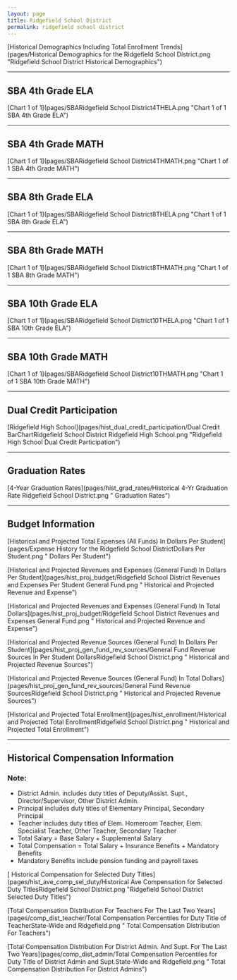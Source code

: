 ```yaml
---
layout: page
title: Ridgefield School District
permalink: ridgefield school district
---
```



[Historical Demographics Including Total Enrollment Trends](pages/Historical Demographics for the Ridgefield School District.png "Ridgefield School District Historical Demographics")

___

## SBA 4th Grade ELA

[Chart 1 of 1](pages/SBARidgefield School District4THELA.png "Chart 1 of 1 SBA 4th Grade ELA")


___

## SBA 4th Grade MATH

[Chart 1 of 1](pages/SBARidgefield School District4THMATH.png "Chart 1 of 1 SBA 4th Grade MATH")


___

## SBA 8th Grade ELA

[Chart 1 of 1](pages/SBARidgefield School District8THELA.png "Chart 1 of 1 SBA 8th Grade ELA")


___

## SBA 8th Grade MATH

[Chart 1 of 1](pages/SBARidgefield School District8THMATH.png "Chart 1 of 1 SBA 8th Grade MATH")


___

## SBA 10th Grade ELA

[Chart 1 of 1](pages/SBARidgefield School District10THELA.png "Chart 1 of 1 SBA 10th Grade ELA")


___

## SBA 10th Grade MATH

[Chart 1 of 1](pages/SBARidgefield School District10THMATH.png "Chart 1 of 1 SBA 10th Grade MATH")


___

## Dual Credit Participation

[Ridgefield High School](pages/hist_dual_credit_participation/Dual Credit BarChartRidgefield School District Ridgefield High School.png "Ridgefield High School Dual Credit Participation")


___

## Graduation Rates

[4-Year Graduation Rates](pages/hist_grad_rates/Historical 4-Yr Graduation Rate Ridgefield School District.png " Graduation Rates")


___

## Budget Information

[Historical and Projected Total Expenses (All Funds) In Dollars Per Student](pages/Expense History for the Ridgefield School DistrictDollars Per Student.png " Dollars Per Student")

[Historical and Projected Revenues and Expenses (General Fund) In Dollars Per Student](pages/hist_proj_budget/Ridgefield School District Revenues and Expenses Per Student General Fund.png " Historical and Projected Revenue and Expense")

[Historical and Projected Revenues and Expenses (General Fund) In Total Dollars](pages/hist_proj_budget/Ridgefield School District Revenues and Expenses General Fund.png " Historical and Projected Revenue and Expense")

[Historical and Projected Revenue Sources (General Fund) In Dollars Per Student](pages/hist_proj_gen_fund_rev_sources/General Fund Revenue Sources In Per Student DollarsRidgefield School District.png " Historical and Projected Revenue Sources")

[Historical and Projected Revenue Sources (General Fund) In Total Dollars](pages/hist_proj_gen_fund_rev_sources/General Fund Revenue SourcesRidgefield School District.png " Historical and Projected Revenue Sources")

[Historical and Projected Total Enrollment](pages/hist_enrollment/Historical and Projected Total EnrollmentRidgefield School District.png " Historical and Projected Total Enrollment")


___

## Historical Compensation Information
### Note:
- District Admin. includes duty titles of Deputy/Assist. Supt., Director/Supervisor, Other District Admin.
- Principal includes duty titles of Elementary Principal, Secondary Principal
- Teacher includes duty titles of Elem. Homeroom Teacher, Elem. Specialist Teacher, Other Teacher, Secondary Teacher
- Total Salary = Base Salary + Supplemental Salary
- Total Compensation = Total Salary + Insurance Benefits + Mandatory Benefits
- Mandatory Benefits include pension funding and payroll taxes

[ Historical Compensation for Selected Duty Titles](pages/hist_ave_comp_sel_duty/Historical Ave Compensation for Selected Duty TitlesRidgefield School District.png "Ridgefield School District Selected Duty Titles")

[Total Compensation Distribution For Teachers For The Last Two Years](pages/comp_dist_teacher/Total Compensation Percentiles for Duty Title of TeacherState-Wide and Ridgefield.png " Total Compensation Distribution For Teachers")

[Total Compensation Distribution For District Admin. And Supt. For The Last Two Years](pages/comp_dist_admin/Total Compensation Percentiles for Duty Title of District Admin and Supt.State-Wide and Ridgefield.png " Total Compensation Distribution For District Admins")


